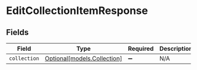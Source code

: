 # EditCollectionItemResponse


## Fields

| Field                                                  | Type                                                   | Required                                               | Description                                            |
| ------------------------------------------------------ | ------------------------------------------------------ | ------------------------------------------------------ | ------------------------------------------------------ |
| `collection`                                           | [Optional[models.Collection]](../models/collection.md) | :heavy_minus_sign:                                     | N/A                                                    |